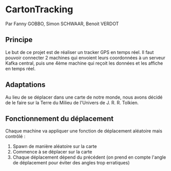 # CartonTracking

Par Fanny GOBBO, Simon SCHWAAR, Benoit VERDOT

## Principe

Le but de ce projet est de réaliser un tracker GPS en temps réel. Il faut pouvoir connecter 2 machines qui envoient leurs coordonnées à un serveur Kafka central, puis une 4ème machine qui reçoit les données et les affiche en temps réel.

## Adaptations

Au lieu de se déplacer dans une carte de notre monde, nous avons décidé de le faire sur la Terre du Milieu de l'Univers de J. R. R. Tolkien. 

## Fonctionnement du déplacement

Chaque machine va appliquer une fonction de déplacement aléatoire mais contrôlé : 

1. Spawn de manière aléatoire sur la carte
1. Commence à se déplacer sur la carte
1. Chaque déplacement dépend du précédent (on prend en compte l'angle de déplacement pour éviter des angles trop erratiques)



